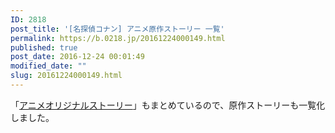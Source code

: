 ```yaml
---
ID: 2818
post_title: '[名探偵コナン] アニメ原作ストーリー 一覧'
permalink: https://b.0218.jp/20161224000149.html
published: true
post_date: 2016-12-24 00:01:49
modified_date: ""
slug: 20161224000149.html
---
```

「[アニメオリジナルストーリー](https://b.0218.jp/20140510210709.html)」もまとめているので、原作ストーリーも一覧化しました。
<!--more-->
<div id="comicAnimeTable"></div>